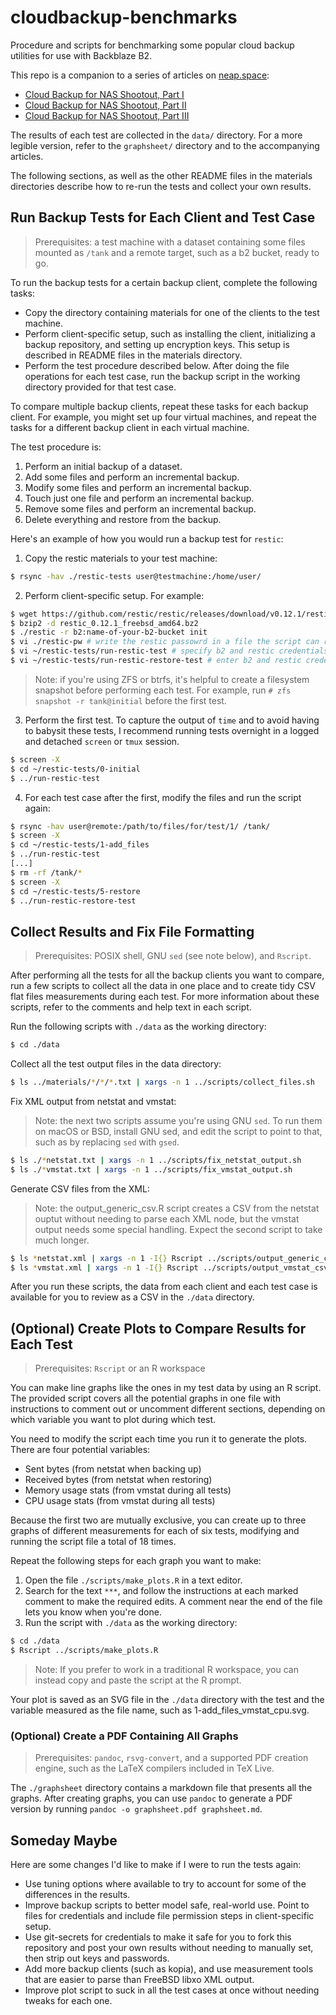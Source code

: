 # cloudbackup-benchmarks

Procedure and scripts for benchmarking some popular cloud backup utilities for
use with Backblaze B2.

This repo is a companion to a series of articles on [neap.space](https://neap.space):

- [Cloud Backup for NAS Shootout, Part I](https://neap.space/2021/04/cloud-backup-for-nas-shootout-part-i/)
- [Cloud Backup for NAS Shootout, Part II](https://neap.space/2021/04/cloud-backup-for-nas-shootout-part-ii/)
- [Cloud Backup for NAS Shootout, Part III](https://neap.space/2021/04/cloud-backup-for-nas-shootout-part-iii/)

The results of each test are collected in the `data/` directory. For a more
legible version, refer to the `graphsheet/` directory and to the accompanying
articles.

The following sections, as well as the other README files in the materials
directories describe how to re-run the tests and collect your own results.

## Run Backup Tests for Each Client and Test Case

> Prerequisites: a test machine with a dataset containing some files mounted
> as `/tank` and a remote target, such as a b2 bucket, ready to go.

To run the backup tests for a certain backup client, complete the following tasks:

- Copy the directory containing materials for one of the clients to the test machine.
- Perform client-specific setup, such as installing the client, initializing a backup repository, and setting up encryption keys. This setup is described in README files in the materials directory.
- Perform the test procedure described below. After doing the file operations for each test case, run the backup script in the working directory provided for that test case.

To compare multiple backup clients, repeat these tasks for each backup client.
For example, you might set up four virtual machines, and repeat the tasks for a
different backup client in each virtual machine.

The test procedure is:

1. Perform an initial backup of a dataset.
1. Add some files and perform an incremental backup.
1. Modify some files and perform an incremental backup.
1. Touch just one file and perform an incremental backup.
1. Remove some files and perform an incremental backup.
1. Delete everything and restore from the backup.

Here's an example of how you would run a backup test for `restic`:

1. Copy the restic materials to your test machine:

```sh
$ rsync -hav ./restic-tests user@testmachine:/home/user/
```

2. Perform client-specific setup. For example:

```sh
$ wget https://github.com/restic/restic/releases/download/v0.12.1/restic_0.12.1_freebsd_amd64.bz2
$ bzip2 -d restic_0.12.1_freebsd_amd64.bz2
$ ./restic -r b2:name-of-your-b2-bucket init
$ vi ./restic-pw # write the restic passowrd in a file the script can read
$ vi ~/restic-tests/run-restic-test # specify b2 and restic credentials
$ vi ~/restic-tests/run-restic-restore-test # enter b2 and restic credentials
```

> Note: if you're using ZFS or btrfs, it's helpful to create a filesystem
> snapshot before performing each test. For example, run
> `# zfs snapshot -r tank@initial` before the first test.

3. Perform the first test. To capture the output of `time` and to avoid having to babysit these tests, I recommend running tests overnight in a logged and detached `screen` or `tmux` session.

```sh
$ screen -X
$ cd ~/restic-tests/0-initial
$ ../run-restic-test
```

4. For each test case after the first, modify the files and run the script again:

```sh
$ rsync -hav user@remote:/path/to/files/for/test/1/ /tank/
$ screen -X
$ cd ~/restic-tests/1-add_files
$ ../run-restic-test
[...]
$ rm -rf /tank/*
$ screen -X
$ cd ~/restic-tests/5-restore
$ ../run-restic-restore-test
```

## Collect Results and Fix File Formatting

> Prerequisites: POSIX shell, GNU `sed` (see note below), and `Rscript`.

After performing all the tests for all the backup clients you want to compare,
run a few scripts to collect all the data in one place and to create tidy CSV
flat files measurements during each test. For more information about these
scripts, refer to the comments and help text in each script.

Run the following scripts with `./data` as the working directory:

```sh
$ cd ./data
```

Collect all the test output files in the data directory:

```sh
$ ls ../materials/*/*/*.txt | xargs -n 1 ../scripts/collect_files.sh
```

Fix XML output from netstat and vmstat:

> Note: the next two scripts assume you're using GNU `sed`. To run them on macOS
> or BSD, install GNU sed, and edit the script to point to that, such as by
> replacing `sed` with `gsed`.

```sh
$ ls ./*netstat.txt | xargs -n 1 ../scripts/fix_netstat_output.sh
$ ls ./*vmstat.txt | xargs -n 1 ../scripts/fix_vmstat_output.sh
```

Generate CSV files from the XML:

> Note: the output_generic_csv.R script creates a CSV from the netstat ouptut
> without needing to parse each XML node, but the vmstat output needs some
> special handling. Expect the second script to take much longer.

```sh
$ ls *netstat.xml | xargs -n 1 -I{} Rscript ../scripts/output_generic_csv.R {}
$ ls *vmstat.xml | xargs -n 1 -I{} Rscript ../scripts/output_vmstat_csv.R {}
```

After you run these scripts, the data from each client and each test case is
available for you to review as a CSV in the `./data` directory.

## (Optional) Create Plots to Compare Results for Each Test

> Prerequisites: `Rscript` or an R workspace

You can make line graphs like the ones in my test data by using an R script. The
provided script covers all the potential graphs in one file with instructions
to comment out or uncomment different sections, depending on which variable you
want to plot during which test.

You need to modify the script each time you run it to generate the plots. There
are four potential variables:

- Sent bytes (from netstat when backing up)
- Received bytes (from netstat when restoring)
- Memory usage stats (from vmstat during all tests)
- CPU usage stats (from vmstat during all tests)

Because the first two are mutually exclusive, you can create up to three graphs
of different measurements for each of six tests, modifying and running the
script file a total of 18 times.

Repeat the following steps for each graph you want to make:

1. Open the file `./scripts/make_plots.R` in a text editor.
2. Search for the text `***`, and follow the instructions at each marked comment to make the required edits. A comment near the end of the file lets you know when you're done.
3. Run the script with `./data` as the working directory:

```sh
$ cd ./data
$ Rscript ../scripts/make_plots.R
```

> Note: If you prefer to work in a traditional R workspace, you can instead
> copy and paste the script at the R prompt.

Your plot is saved as an SVG file in the `./data` directory with the test and
the variable measured as the file name, such as 1-add_files_vmstat_cpu.svg.

### (Optional) Create a PDF Containing All Graphs

> Prerequisites: `pandoc`, `rsvg-convert`, and a supported PDF creation engine,
> such as the LaTeX compilers included in TeX Live.

The `./graphsheet` directory contains a markdown file that presents all the
graphs. After creating graphs, you can use `pandoc` to generate a PDF version
by running `pandoc -o graphsheet.pdf graphsheet.md`.

## Someday Maybe

Here are some changes I'd like to make if I were to run the tests again:

- Use tuning options where available to try to account for some of the differences in the results.
- Improve backup scripts to better model safe, real-world use. Point to files for credentials and include file permission steps in client-specific setup.
- Use git-secrets for credentials to make it safe for you to fork this
  repository and post your own results without needing to manually set, then
  strip out keys and passwords.
- Add more backup clients (such as kopia), and use measurement tools that are easier to parse than FreeBSD libxo XML output.
- Improve plot script to suck in all the test cases at once without needing
  tweaks for each one.
